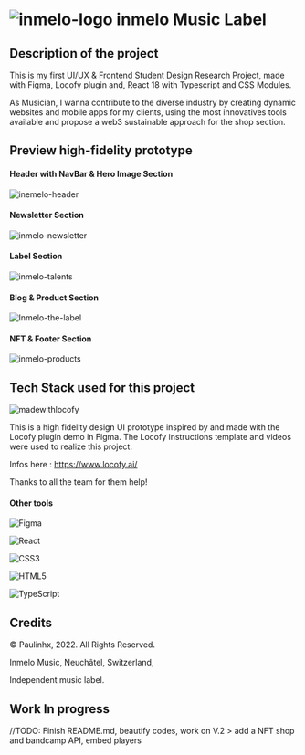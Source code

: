 # ![inmelo-logo](https://user-images.githubusercontent.com/90310689/176145144-573889a0-4b9a-4932-8c8d-a54cf2e01575.png)  inmelo Music Label

## Description of the project

This is my first UI/UX & Frontend Student Design Research Project, made with Figma, Locofy plugin and, React 18 with Typescript and CSS Modules.

As Musician, I wanna contribute to the diverse industry by creating dynamic websites and mobile apps for my clients, using the most innovatives tools available and propose a web3 sustainable approach for the shop section. 

## Preview high-fidelity prototype

#### Header with NavBar & Hero Image Section

![inemelo-header](https://user-images.githubusercontent.com/90310689/174885026-f51b0ea1-4a70-4742-8e06-d22937663ba9.png)

#### Newsletter Section

![inmelo-newsletter](https://user-images.githubusercontent.com/90310689/174885360-b29bcd13-e34d-4f50-b0f1-f0016c792fd5.png)

#### Label Section

![inmelo-talents](https://user-images.githubusercontent.com/90310689/174885762-d7a3e76e-3762-4aa9-8de4-518b2f93bcb5.png)

#### Blog & Product Section

![Inmelo-the-label](https://user-images.githubusercontent.com/90310689/174886655-af88a107-47ed-4c01-ab39-adf49a6fa552.png)

#### NFT & Footer Section

![inmelo-products](https://user-images.githubusercontent.com/90310689/174886671-b806263e-3ee9-4ffd-a805-541734f412f6.png)

## Tech Stack used for this project

 ![madewithlocofy](https://user-images.githubusercontent.com/90310689/176138917-71c1af67-f6c7-423f-b827-cf12292fcaf4.png)

This is a high fidelity design UI prototype inspired by and made with the Locofy plugin demo in Figma. 
The Locofy instructions template and videos were used to realize this project.

Infos here : https://www.locofy.ai/

Thanks to all the team for them help!

#### Other tools

 ![Figma](https://img.shields.io/badge/figma-%23F24E1E.svg?style=for-the-badge&logo=figma&logoColor=white)

 ![React](https://img.shields.io/badge/react-%2320232a.svg?style=for-the-badge&logo=react&logoColor=%2361DAFB)

 ![CSS3](https://img.shields.io/badge/css3-%231572B6.svg?style=for-the-badge&logo=css3&logoColor=white)

 ![HTML5](https://img.shields.io/badge/html5-%23E34F26.svg?style=for-the-badge&logo=html5&logoColor=white)

 ![TypeScript](https://img.shields.io/badge/typescript-%23007ACC.svg?style=for-the-badge&logo=typescript&logoColor=white)


## Credits

 <p><a> &copy; Paulinhx, 2022. All Rights Reserved.</a>
 
 <a>Inmelo Music, Neuchâtel, Switzerland,</a>
 
 <a>Independent music label.</a></p> 


## Work In progress

//TODO: Finish README.md, beautify codes, work on V.2  > add a NFT shop and bandcamp API, embed players
